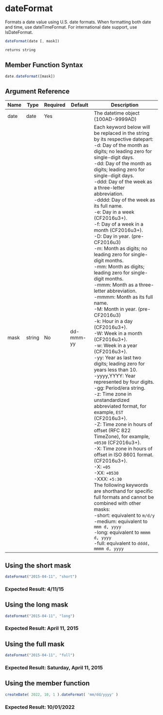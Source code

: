 # dateFormat

Formats a date value using U.S. date formats. When formatting both date and time, use dateTimeFormat. For international date support, use lsDateFormat.

```javascript
dateFormat(date [, mask])
```

```javascript
returns string
```

## Member Function Syntax

```javascript
date.dateFormat([mask])
```

## Argument Reference

| Name | Type | Required | Default | Description |
| --- | --- | --- | --- | --- |
| date | date | Yes |  | The datetime object (100AD-9999AD) |
| mask | string | No | dd-mmm-yy | Each keyword below will be replaced in the string by its respective datepart:<br />	-d: Day of the month as digits; no leading zero for single-digit days.<br />	-dd: Day of the month as digits; leading zero for single-digit days.<br />	-ddd: Day of the week as a three-letter abbreviation.<br />	-dddd: Day of the week as its full name.<br />	-e: Day in a week (CF2016u3+).<br />	-f: Day of a week in a month (CF2016u3+).<br />	-D: Day in year. (pre-CF2016u3)<br />	-m: Month as digits; no leading zero for single-digit months.<br />	-mm: Month as digits; leading zero for single-digit months.<br />	-mmm: Month as a three-letter abbreviation.<br />	-mmmm: Month as its full name.<br />	-M: Month in year. (pre-CF2016u3)<br />	-k: Hour in a day (CF2016u3+).<br />	-W: Week in a month (CF2016u3+).<br />	-w: Week in a year (CF2016u3+).<br />	-yy: Year as last two digits; leading zero for years less than 10.<br />	-yyyy,YYYY: Year represented by four digits.<br />	-gg: Period/era string.<br />	-z: Time zone in unstandardized abbreviated format, for example, `EST` (CF2016u3+).<br />	-Z: Time zone in hours of offset (RFC 822 TimeZone), for example, `+0530` (CF2016u3+).<br />	-X: Time zone in hours of offset in ISO 8601 format. (CF2016u3+).<br />	-X: `+05`<br />	 -XX: `+0530`<br />	 -XXX: `+5:30`<br /> The following keywords are shorthand for specific full formats and cannot be combined with other masks:<br />	-short: equivalent to `m/d/y`<br />	-medium: equivalent to `mmm d, yyyy`<br />	-long: equivalent to `mmmm d, yyyy`<br />	-full: equivalent to `dddd, mmmm d, yyyy` |

## Using the short mask

```javascript
dateFormat("2015-04-11", "short")
```

### Expected Result: 4/11/15

## Using the long mask

```javascript
dateFormat("2015-04-11", "long")
```

### Expected Result: April 11, 2015

## Using the full mask

```javascript
dateFormat("2015-04-11", "full")
```

### Expected Result: Saturday, April 11, 2015

## Using the member function

```javascript
createDate( 2022, 10, 1 ).dateFormat( 'mm/dd/yyyy' )
```

### Expected Result: 10/01/2022
